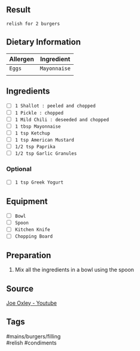 ## Result
`relish for 2 burgers`

## Dietary Information
| Allergen | Ingredient   |
| -------- | ------------ |
| `Eggs`   | `Mayonnaise` |
|          |              |

## Ingredients
- [ ] `1 Shallot : peeled and chopped`
- [ ] `1 Pickle : chopped`
- [ ] `1 Mild Chili : deseeded and chopped`
- [ ] `1 tbsp Mayonnaise`
- [ ] `1 tsp Ketchup`
- [ ] `1 tsp American Mustard`
- [ ] `1/2 tsp Paprika`
- [ ] `1/2 tsp Garlic Granules`

### Optional
- [ ] `1 tsp Greek Yogurt`

## Equipment
- [ ] `Bowl`
- [ ] `Spoon`
- [ ] `Kitchen Knife`
- [ ] `Chopping Board`

## Preparation
1. Mix all the ingredients in a bowl using the spoon

## Source
[Joe Oxley - Youtube](https://www.youtube.com/shorts/stEiGnT8Ux8)

## Tags
#mains/burgers/filling<br>
#relish #condiments
